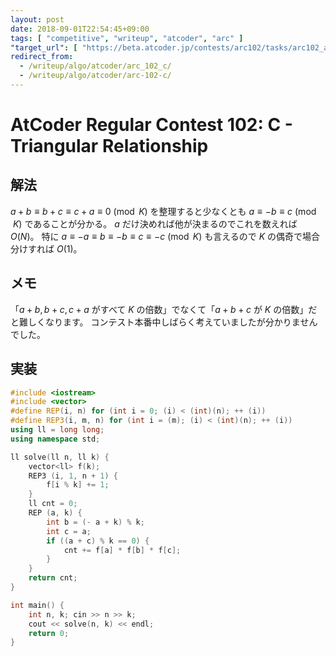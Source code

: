 ```yaml
---
layout: post
date: 2018-09-01T22:54:45+09:00
tags: [ "competitive", "writeup", "atcoder", "arc" ]
"target_url": [ "https://beta.atcoder.jp/contests/arc102/tasks/arc102_a" ]
redirect_from:
  - /writeup/algo/atcoder/arc_102_c/
  - /writeup/algo/atcoder/arc-102-c/
---
```


# AtCoder Regular Contest 102: C - Triangular Relationship

## 解法

$a + b \equiv b + c \equiv c + a \equiv 0 \pmod{K}$ を整理すると少なくとも $a \equiv - b \equiv c \pmod{K}$ であることが分かる。
$a$ だけ決めれば他が決まるのでこれを数えれば $O(N)$。
特に $a \equiv -a \equiv b \equiv -b \equiv c \equiv -c \pmod{K}$ も言えるので $K$ の偶奇で場合分けすれば $O(1)$。

## メモ

「$a + b, b + c, c + a$ がすべて $K$ の倍数」でなくて「$a + b + c$ が $K$ の倍数」だと難しくなります。
コンテスト本番中しばらく考えていましたが分かりませんでした。

## 実装

``` c++
#include <iostream>
#include <vector>
#define REP(i, n) for (int i = 0; (i) < (int)(n); ++ (i))
#define REP3(i, m, n) for (int i = (m); (i) < (int)(n); ++ (i))
using ll = long long;
using namespace std;

ll solve(ll n, ll k) {
    vector<ll> f(k);
    REP3 (i, 1, n + 1) {
        f[i % k] += 1;
    }
    ll cnt = 0;
    REP (a, k) {
        int b = (- a + k) % k;
        int c = a;
        if ((a + c) % k == 0) {
            cnt += f[a] * f[b] * f[c];
        }
    }
    return cnt;
}

int main() {
    int n, k; cin >> n >> k;
    cout << solve(n, k) << endl;
    return 0;
}
```
